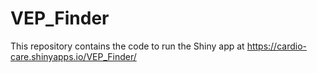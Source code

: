 # VEP_Finder
This repository contains the code to run the Shiny app at https://cardio-care.shinyapps.io/VEP_Finder/
